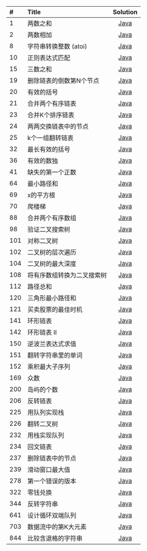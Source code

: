 | #  | Title | Solution |
| :----- | :--------  | :---------: |
| 1 | 两数之和 | [Java]() |
| 2 | 两数相加 | [Java](https://github.com/A11Might/SomePracticeCode/blob/master/leetCode/AddTwoNumbers.java) |
| 8 | 字符串转换整数 (atoi) | [Java]() |
| 10 | 正则表达式匹配 | [Java](https://github.com/A11Might/SomePracticeCode/blob/master/leetCode/RegularExpressionMatching.java) |
| 15 | 三数之和 | [Java](https://github.com/A11Might/SomePracticeCode/blob/master/leetCode/ThreeSum.java) |
| 19 | 删除链表的倒数第N个节点 | [Java](https://github.com/A11Might/SomePracticeCode/blob/master/leetCode/RemoveNthNodeFromEndOfList.java) |
| 20 | 有效的括号 | [Java](https://github.com/A11Might/SomePracticeCode/blob/master/leetCode/ValidParentheses.java) |
| 21 | 合并两个有序链表 | [Java](https://github.com/A11Might/SomePracticeCode/blob/master/leetCode/MergeTwoSortedLists.java) |
| 23 | 合并K个排序链表 | [Java](https://github.com/A11Might/SomePracticeCode/blob/master/leetCode/MergekSortedLists.java) |
| 24 | 两两交换链表中的节点 | [Java](https://github.com/A11Might/SomePracticeCode/blob/master/leetCode/SwapNodesInPairs.java) |
| 25 | k个一组翻转链表 | [Java](https://github.com/A11Might/SomePracticeCode/blob/master/leetCode/ReverseNodesInGroup.java) |
| 32 | 最长有效的括号 | [Java](https://github.com/A11Might/SomePracticeCode/blob/master/leetCode/LongestValidParentheses.java) |
| 36 | 有效的数独 | [Java](https://github.com/A11Might/SomePracticeCode/blob/master/leetCode/ValidSudoku.jav) |
| 41 | 缺失的第一个正数 | [Java](https://github.com/A11Might/SomePracticeCode/blob/master/leetCode/FirstMissingPositive.java) |
| 64 | 最小路径和 | [Java](https://github.com/A11Might/SomePracticeCode/blob/master/leetCode/MinimumPathSum.java) |
| 69 | x的平方根 | [Java](https://github.com/A11Might/SomePracticeCode/blob/master/leetCode/MySqurt.java) |
| 70 | 爬楼梯 | [Java](https://github.com/A11Might/SomePracticeCode/blob/master/leetCode/ClimbingStairs.java) |
| 88 | 合并两个有序数组 | [Java](https://github.com/A11Might/SomePracticeCode/blob/master/leetCode/MergeSortedArray.java) |
| 98 | 验证二叉搜索树 | [Java](https://github.com/A11Might/SomePracticeCode/blob/master/leetCode/ValidateBinarySearchTree.java) |
| 101 | 对称二叉树 | [Java](https://github.com/A11Might/SomePracticeCode/blob/master/leetCode/SymmetricTree.java) |
| 102 | 二叉树的层次遍历 | [Java](https://github.com/A11Might/SomePracticeCode/blob/master/leetCode/BinaryTreeLevelOrderTraversal.java) |
| 104 | 二叉树的最大深度 | [Java](https://github.com/A11Might/SomePracticeCode/blob/master/leetCode/MaximumDepthofBinaryTree.java) |
| 108 | 将有序数组转换为二叉搜索树 | [Java](https://github.com/A11Might/SomePracticeCode/blob/master/leetCode/ConvertSortedArrayToBinarySearchTree.java) |
| 112 | 路径总和 | [Java](https://github.com/A11Might/SomePracticeCode/blob/master/leetCode/PathSum.java) |
| 120 | 三角形最小路径和 | [Java](https://github.com/A11Might/SomePracticeCode/blob/master/leetCode/Triangle.java) |
| 121 | 买卖股票的最佳时机 | [Java](https://github.com/A11Might/SomePracticeCode/blob/master/leetCode/BestTimetoBuyandSellStock.java) |
| 141 | 环形链表 | [Java](https://github.com/A11Might/SomePracticeCode/blob/master/leetCode/LinkedListCycle.java) |
| 142 | 环形链表 II | [Java](https://github.com/A11Might/SomePracticeCode/blob/master/leetCode/LinkedListCycleII.java) |
| 150 | 逆波兰表达式求值 | [Java](https://github.com/A11Might/SomePracticeCode/blob/master/leetCode/EvaluateReversePolishNotatio.java) |
| 151 | 翻转字符串里的单词 | [Java](https://github.com/A11Might/SomePracticeCode/blob/master/leetCode/ReverseWordsinaString.java) |
| 152 | 乘积最大子序列 | [Java](https://github.com/A11Might/SomePracticeCode/blob/master/leetCode/MaximumProductSubarray.java) |
| 169 | 众数 | [Java](https://github.com/A11Might/SomePracticeCode/blob/master/leetCode/MajorityElement.java) |
| 200 | 岛屿的个数 | [Java](https://github.com/A11Might/SomePracticeCode/blob/master/leetCode/NumberofIslands.java) |
| 206 | 反转链表 | [Java](https://github.com/A11Might/SomePracticeCode/blob/master/leetCode/ReverseLinkedList.java) |
| 225 | 用队列实现栈 | [Java](https://github.com/A11Might/SomePracticeCode/blob/master/leetCode/ImplementStackUsingQueues.java) |
| 226 | 翻转二叉树 | [Java](https://github.com/A11Might/SomePracticeCode/blob/master/leetCode/InvertBinaryTree.java) |
| 232 | 用栈实现队列 | [Java](https://github.com/A11Might/SomePracticeCode/blob/master/leetCode/ImplementQueueUsingStacks.java) |
| 234 | 回文链表 | [Java](https://github.com/A11Might/SomePracticeCode/blob/master/leetCode/PalindromeLinkedList.java) |
| 237 | 删除链表中的节点 | [Java](https://github.com/A11Might/SomePracticeCode/blob/master/leetCode/DeleteNodeInALinkedList.java) |
| 239 | 滑动窗口最大值 | [Java](https://github.com/A11Might/SomePracticeCode/blob/master/leetCode/MaxSlidingWindow.java) |
| 278 | 第一个错误的版本 | [Java](https://github.com/A11Might/SomePracticeCode/blob/master/leetCode/FirstBadVersion.java) |
| 322 | 零钱兑换 | [Java](https://github.com/A11Might/SomePracticeCode/blob/master/leetCode/CionChange.java) |
| 344 | 反转字符串 | [Java](https://github.com/A11Might/SomePracticeCode/blob/master/leetCode/ReverseString.java) |
| 641 | 设计循环双端队列 | [Java](https://github.com/A11Might/SomePracticeCode/blob/master/leetCode/DesignCircularDeque.java) |
| 703 | 数据流中的第K大元素 | [Java](https://github.com/A11Might/SomePracticeCode/blob/master/leetCode/KthLargestElementInAStream.java) |
| 844 | 比较含退格的字符串 | [Java](https://github.com/A11Might/SomePracticeCode/blob/master/leetCode/BackspaceStringCompare.java) |



